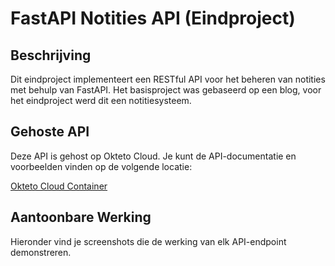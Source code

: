# FastAPI Notities API (Eindproject)

## Beschrijving

Dit eindproject implementeert een RESTful API voor het beheren van notities met behulp van FastAPI. Het basisproject was gebaseerd op een blog, voor het eindproject werd dit een notitiesysteem.

## Gehoste API

Deze API is gehost op Okteto Cloud. Je kunt de API-documentatie en voorbeelden vinden op de volgende locatie:

[Okteto Cloud Container](https://example.org)

## Aantoonbare Werking

Hieronder vind je screenshots die de werking van elk API-endpoint demonstreren.
